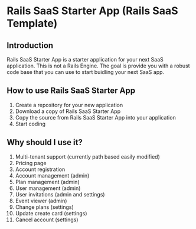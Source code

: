 # Rails SaaS Starter App (Rails SaaS Template)


## Introduction

Rails SaaS Starter App is a starter application for your next SaaS application.
This is not a Rails Engine. The goal is provide you with a robust code base
that you can use to start buidling your next SaaS app.


## How to use Rails SaaS Starter App

1. Create a repository for your new application
1. Download a copy of Rails SaaS Starter App
1. Copy the source from Rails SaaS Starter App into your application
1. Start coding


## Why should I use it?

1. Multi-tenant support (currently path based easily modified)
1. Pricing page
1. Account registration
1. Account management (admin)
1. Plan management (admin)
1. User management (admin)
1. User invitations (admin and settings)
1. Event viewer (admin)
1. Change plans (settings)
1. Update create card (settings)
1. Cancel account (settings)

